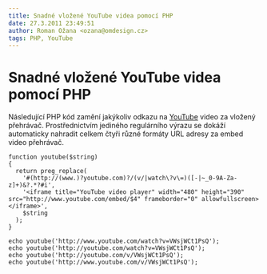 ```yaml
---
title: Snadné vložené YouTube videa pomocí PHP
date: 27.3.2011 23:49:51
author: Roman Ožana <ozana@omdesign.cz>
tags: PHP, YouTube
---
```



# Snadné vložené YouTube videa pomocí PHP

Následující PHP kód zamění jakýkoliv odkazu na [YouTube](http://www.youtube.com/) video za vložený přehrávač. Prostřednictvím jediného regulárního výrazu se dokáží automaticky nahradit celkem čtyři různé formáty URL adresy za embed video přehrávač.


    function youtube($string)
    {
      return preg_replace(
        '#(http://(www.)?youtube.com)?/(v/|watch\?v\=)([-|~_0-9A-Za-z]+)&?.*?#i',
        '<iframe title="YouTube video player" width="480" height="390" src="http://www.youtube.com/embed/$4" frameborder="0" allowfullscreen></iframe>',
        $string
      );
    }
    
    echo youtube('http://www.youtube.com/watch?v=VWsjWCt1PsQ');
    echo youtube('http://youtube.com/watch?v=VWsjWCt1PsQ');
    echo youtube('http://youtube.com/v/VWsjWCt1PsQ');
    echo youtube('http://www.youtube.com/v/VWsjWCt1PsQ');